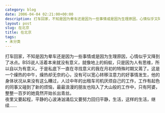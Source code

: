 ```yaml
---
category: blog
date: 2006-04-04 02:21:00+00:00
description: 打车回家，不知是因为晕车还是因为一些事情或是因为生理原因，心情似乎又降到了冰点。
layout: post
slug: 在北京
title: 在北京
tags:
- 未分类
---
```


打车回家，不知是因为晕车还是因为一些事情或是因为生理原因，心情似乎又降到了冰点。BSS说人活着本来就没有意义，就像地上的蚂蚁，只是因为人有思维，所以自以为有意义。于是私底下一直在寻找意义的我在月初的特殊时期又蔫了。这是一个燥热的中午，燥热却无奈的心，没有可以宽心转移注意力的好事情发生，他的身体状况从来没有这么糟过，人过中年的出租车司机厌烦自己的工作，工作有起色的同事又碰到了新的烦恼，最最浪漫的朋友也陷入了大山般的工作中，只有阿婆，整整一百岁的她竟然开始长出青丝。  
夜里又要起程，平静的心波涛汹涌后又要努力回归平静，生活，这样的生活，继续……
